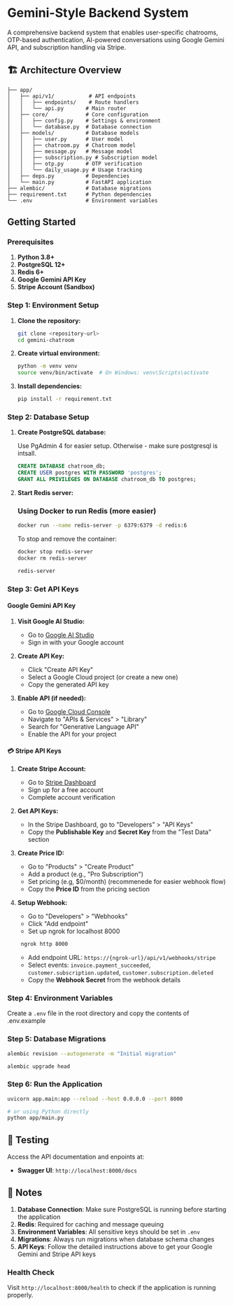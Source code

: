 # Gemini-Style Backend System

A comprehensive backend system that enables user-specific chatrooms, OTP-based authentication, AI-powered conversations using Google Gemini API, and subscription handling via Stripe.

## 🏗️ **Architecture Overview**

```
├── app/
│   ├── api/v1/           # API endpoints
│   │   ├── endpoints/    # Route handlers
│   │   └── api.py       # Main router
│   ├── core/            # Core configuration
│   │   ├── config.py    # Settings & environment
│   │   └── database.py  # Database connection
│   ├── models/          # Database models
│   │   ├── user.py      # User model
│   │   ├── chatroom.py  # Chatroom model
│   │   ├── message.py   # Message model
│   │   ├── subscription.py # Subscription model
│   │   ├── otp.py       # OTP verification
│   │   └── daily_usage.py # Usage tracking
│   ├── deps.py          # Dependencies
│   └── main.py          # FastAPI application
├── alembic/             # Database migrations
├── requirement.txt      # Python dependencies
└── .env                 # Environment variables
```

## **Getting Started**

### Prerequisites

1. **Python 3.8+**
2. **PostgreSQL 12+**
3. **Redis 6+**
4. **Google Gemini API Key**
5. **Stripe Account (Sandbox)**

### Step 1: Environment Setup

1. **Clone the repository:**
   ```bash
   git clone <repository-url>
   cd gemini-chatroom
   ```

2. **Create virtual environment:**
   ```bash
   python -m venv venv
   source venv/bin/activate  # On Windows: venv\Scripts\activate
   ```

3. **Install dependencies:**
   ```bash
   pip install -r requirement.txt
   ```

### Step 2: Database Setup

1. **Create PostgreSQL database:**

   Use PgAdmin 4 for easier setup.
   Otherwise - make sure postgresql is intsall.

   ```sql
   CREATE DATABASE chatroom_db;
   CREATE USER postgres WITH PASSWORD 'postgres';
   GRANT ALL PRIVILEGES ON DATABASE chatroom_db TO postgres;
   ```

2. **Start Redis server:**

   ### Using Docker to run Redis (more easier)

   ```bash
   docker run --name redis-server -p 6379:6379 -d redis:6
   ```

   To stop and remove the container:

   ```bash
   docker stop redis-server
   docker rm redis-server
   ```

   ```bash
   redis-server
   ```

### Step 3: Get API Keys

#### **Google Gemini API Key**

1. **Visit Google AI Studio:**
   - Go to [Google AI Studio](https://makersuite.google.com/app/apikey)
   - Sign in with your Google account

2. **Create API Key:**
   - Click "Create API Key"
   - Select a Google Cloud project (or create a new one)
   - Copy the generated API key

3. **Enable API (if needed):**
   - Go to [Google Cloud Console](https://console.cloud.google.com/)
   - Navigate to "APIs & Services" > "Library"
   - Search for "Generative Language API"
   - Enable the API for your project

#### 💳 **Stripe API Keys**

1. **Create Stripe Account:**
   - Go to [Stripe Dashboard](https://dashboard.stripe.com/)
   - Sign up for a free account
   - Complete account verification

2. **Get API Keys:**
   - In the Stripe Dashboard, go to "Developers" > "API Keys"
   - Copy the **Publishable Key** and **Secret Key** from the "Test Data" section

3. **Create Price ID:**
   - Go to "Products" > "Create Product"
   - Add a product (e.g., "Pro Subscription")
   - Set pricing (e.g, $0/month) (recommenede for easier webhook flow)
   - Copy the **Price ID** from the pricing section

4. **Setup Webhook:**
   - Go to "Developers" > "Webhooks"
   - Click "Add endpoint"
   - Set up ngrok for localhost 8000
   ```bash
    ngrok http 8000
    ```
   - Add endpoint URL: `https://{ngrok-url}/api/v1/webhooks/stripe`
   - Select events: `invoice.payment_succeeded`, `customer.subscription.updated`, `customer.subscription.deleted`
   - Copy the **Webhook Secret** from the webhook details

### Step 4: Environment Variables

Create a `.env` file in the root directory and copy the contents of .env.example


### Step 5: Database Migrations

```bash
alembic revision --autogenerate -m "Initial migration"

alembic upgrade head
```

### Step 6: Run the Application

```bash
uvicorn app.main:app --reload --host 0.0.0.0 --port 8000

# or using Python directly
python app/main.py
```


## 🧪 **Testing**

Access the API documentation and enpoints at:
- **Swagger UI**: `http://localhost:8000/docs`

## 📝 **Notes**

1. **Database Connection**: Make sure PostgreSQL is running before starting the application
2. **Redis**: Required for caching and message queuing
3. **Environment Variables**: All sensitive keys should be set in `.env`
4. **Migrations**: Always run migrations when database schema changes
5. **API Keys**: Follow the detailed instructions above to get your Google Gemini and Stripe API keys


### Health Check

Visit `http://localhost:8000/health` to check if the application is running properly.
